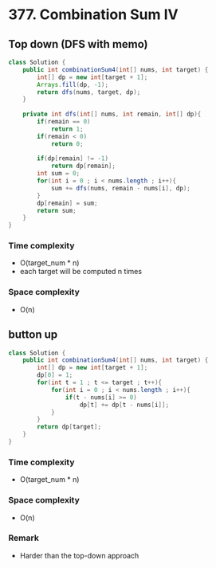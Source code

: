 # 377. Combination Sum IV

## Top down (DFS with memo)
```java
class Solution {
    public int combinationSum4(int[] nums, int target) {
        int[] dp = new int[target + 1];
        Arrays.fill(dp, -1);
        return dfs(nums, target, dp);
    }
    
    private int dfs(int[] nums, int remain, int[] dp){
        if(remain == 0)
            return 1;
        if(remain < 0)
            return 0;
        
        if(dp[remain] != -1)
            return dp[remain];
        int sum = 0;
        for(int i = 0 ; i < nums.length ; i++){
            sum += dfs(nums, remain - nums[i], dp);
        }
        dp[remain] = sum;
        return sum;
    }
}
```
### Time complexity
* O(target_num * n)
* each target will be computed n times
### Space complexity
* O(n)

## button up
```java
class Solution {
    public int combinationSum4(int[] nums, int target) {
        int[] dp = new int[target + 1];
        dp[0] = 1;
        for(int t = 1 ; t <= target ; t++){
            for(int i = 0 ; i < nums.length ; i++){
                if(t - nums[i] >= 0)
                    dp[t] += dp[t - nums[i]];
            }
        }
        return dp[target];
    }
}
```
### Time complexity
* O(target_num * n)
### Space complexity
* O(n)
### Remark
* Harder than the top-down approach